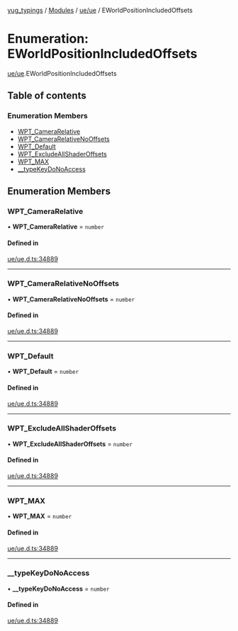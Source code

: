 [yug_typings](../README.md) / [Modules](../modules.md) / [ue/ue](../modules/ue_ue.md) / EWorldPositionIncludedOffsets

# Enumeration: EWorldPositionIncludedOffsets

[ue/ue](../modules/ue_ue.md).EWorldPositionIncludedOffsets

## Table of contents

### Enumeration Members

- [WPT\_CameraRelative](ue_ue.EWorldPositionIncludedOffsets.md#wpt_camerarelative)
- [WPT\_CameraRelativeNoOffsets](ue_ue.EWorldPositionIncludedOffsets.md#wpt_camerarelativenooffsets)
- [WPT\_Default](ue_ue.EWorldPositionIncludedOffsets.md#wpt_default)
- [WPT\_ExcludeAllShaderOffsets](ue_ue.EWorldPositionIncludedOffsets.md#wpt_excludeallshaderoffsets)
- [WPT\_MAX](ue_ue.EWorldPositionIncludedOffsets.md#wpt_max)
- [\_\_typeKeyDoNoAccess](ue_ue.EWorldPositionIncludedOffsets.md#__typekeydonoaccess)

## Enumeration Members

### WPT\_CameraRelative

• **WPT\_CameraRelative** = `number`

#### Defined in

[ue/ue.d.ts:34889](https://github.com/YugMetaverse/yug_typings/blob/25cad34/ue/ue.d.ts#L34889)

___

### WPT\_CameraRelativeNoOffsets

• **WPT\_CameraRelativeNoOffsets** = `number`

#### Defined in

[ue/ue.d.ts:34889](https://github.com/YugMetaverse/yug_typings/blob/25cad34/ue/ue.d.ts#L34889)

___

### WPT\_Default

• **WPT\_Default** = `number`

#### Defined in

[ue/ue.d.ts:34889](https://github.com/YugMetaverse/yug_typings/blob/25cad34/ue/ue.d.ts#L34889)

___

### WPT\_ExcludeAllShaderOffsets

• **WPT\_ExcludeAllShaderOffsets** = `number`

#### Defined in

[ue/ue.d.ts:34889](https://github.com/YugMetaverse/yug_typings/blob/25cad34/ue/ue.d.ts#L34889)

___

### WPT\_MAX

• **WPT\_MAX** = `number`

#### Defined in

[ue/ue.d.ts:34889](https://github.com/YugMetaverse/yug_typings/blob/25cad34/ue/ue.d.ts#L34889)

___

### \_\_typeKeyDoNoAccess

• **\_\_typeKeyDoNoAccess** = `number`

#### Defined in

[ue/ue.d.ts:34889](https://github.com/YugMetaverse/yug_typings/blob/25cad34/ue/ue.d.ts#L34889)
